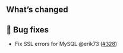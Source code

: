 ## What’s changed

## 🐛 Bug fixes

- Fix SSL errors for MySQL @erik73 ([#328](https://github.com/erik73/addon-mail/pull/328))
